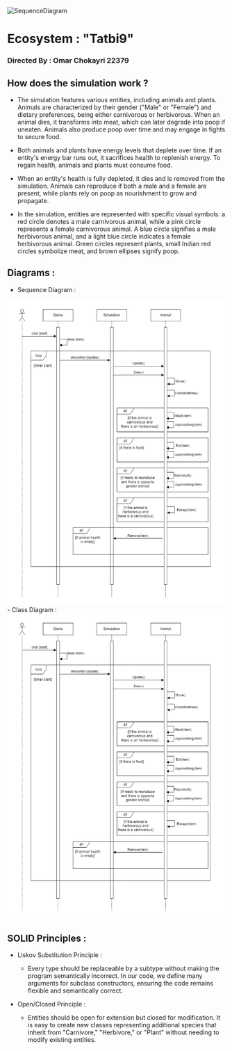 ![SequenceDiagram](https://github.com/user-attachments/assets/f45db4a4-eadb-4a62-b83b-15700effc0f7)
# Ecosystem : "Tatbi9" 
### __Directed By : Omar Chokayri 22379__


## How does the simulation work ?
- The simulation features various entities, including animals and plants. Animals are characterized by their gender ("Male" or "Female") and dietary preferences, being either carnivorous or herbivorous. When an animal dies, it transforms into meat, which can later degrade into poop if uneaten. Animals also produce poop over time and may engage in fights to secure food.
- Both animals and plants have energy levels that deplete over time. If an entity's energy bar runs out, it sacrifices health to replenish energy. To regain health, animals and plants must consume food.
- When an entity's health is fully depleted, it dies and is removed from the simulation. Animals can reproduce if both a male and a female are present, while plants rely on poop as nourishment to grow and propagate.

- In the simulation, entities are represented with specific visual symbols: a red circle denotes a male carnivorous animal, while a pink circle represents a female carnivorous animal. A blue circle signifies a male herbivorous animal, and a light blue circle indicates a female herbivorous animal. Green circles represent plants, small Indian red circles symbolize meat, and brown ellipses signify poop.

## Diagrams : 
- Sequence Diagram :
<picture>
  <img src="https://github.com/Chokoloco05/Project-Ecosystem-Tatbi9-/blob/main/SequenceDiagram.png">
<picture>
- Class Diagram :
<picture>
  <img src="https://github.com/Chokoloco05/Project-Ecosystem-Tatbi9-/blob/main/SequenceDiagram.png">
<picture>
  
##  SOLID Principles : 
-  Liskov Substitution Principle : 
    - Every type should be replaceable by a subtype without making the program semantically incorrect. In our code, we define many arguments for subclass constructors, ensuring the code remains flexible and semantically correct.

- Open/Closed Principle : 
    - Entities should be open for extension but closed for modification. It is easy to create new classes representing additional species that inherit from "Carnivore," "Herbivore," or "Plant" without needing to modify existing entities.
